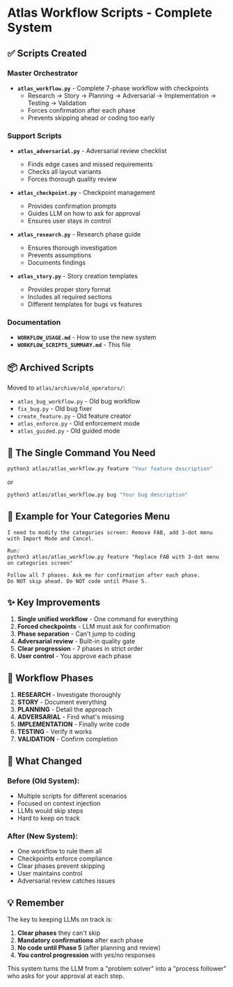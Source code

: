 # Atlas Workflow Scripts - Complete System

## ✅ Scripts Created

### Master Orchestrator
- **`atlas_workflow.py`** - Complete 7-phase workflow with checkpoints
  - Research → Story → Planning → Adversarial → Implementation → Testing → Validation
  - Forces confirmation after each phase
  - Prevents skipping ahead or coding too early

### Support Scripts
- **`atlas_adversarial.py`** - Adversarial review checklist
  - Finds edge cases and missed requirements
  - Checks all layout variants
  - Forces thorough quality review

- **`atlas_checkpoint.py`** - Checkpoint management
  - Provides confirmation prompts
  - Guides LLM on how to ask for approval
  - Ensures user stays in control

- **`atlas_research.py`** - Research phase guide
  - Ensures thorough investigation
  - Prevents assumptions
  - Documents findings

- **`atlas_story.py`** - Story creation templates
  - Provides proper story format
  - Includes all required sections
  - Different templates for bugs vs features

### Documentation
- **`WORKFLOW_USAGE.md`** - How to use the new system
- **`WORKFLOW_SCRIPTS_SUMMARY.md`** - This file

## 📦 Archived Scripts

Moved to `atlas/archive/old_operators/`:
- `atlas_bug_workflow.py` - Old bug workflow
- `fix_bug.py` - Old bug fixer
- `create_feature.py` - Old feature creator
- `atlas_enforce.py` - Old enforcement mode
- `atlas_guided.py` - Old guided mode

## 🎯 The Single Command You Need

```bash
python3 atlas/atlas_workflow.py feature "Your feature description"
```

or

```bash
python3 atlas/atlas_workflow.py bug "Your bug description"
```

## 🚀 Example for Your Categories Menu

```
I need to modify the categories screen: Remove FAB, add 3-dot menu with Import Mode and Cancel.

Run:
python3 atlas/atlas_workflow.py feature "Replace FAB with 3-dot menu on categories screen"

Follow all 7 phases. Ask me for confirmation after each phase.
Do NOT skip ahead. Do NOT code until Phase 5.
```

## ✨ Key Improvements

1. **Single unified workflow** - One command for everything
2. **Forced checkpoints** - LLM must ask for confirmation
3. **Phase separation** - Can't jump to coding
4. **Adversarial review** - Built-in quality gate
5. **Clear progression** - 7 phases in strict order
6. **User control** - You approve each phase

## 🔄 Workflow Phases

1. **RESEARCH** - Investigate thoroughly
2. **STORY** - Document everything
3. **PLANNING** - Detail the approach
4. **ADVERSARIAL** - Find what's missing
5. **IMPLEMENTATION** - Finally write code
6. **TESTING** - Verify it works
7. **VALIDATION** - Confirm completion

## 📝 What Changed

### Before (Old System):
- Multiple scripts for different scenarios
- Focused on context injection
- LLMs would skip steps
- Hard to keep on track

### After (New System):
- One workflow to rule them all
- Checkpoints enforce compliance
- Clear phases prevent skipping
- User maintains control
- Adversarial review catches issues

## 💡 Remember

The key to keeping LLMs on track is:
1. **Clear phases** they can't skip
2. **Mandatory confirmations** after each phase
3. **No code until Phase 5** (after planning and review)
4. **You control progression** with yes/no responses

This system turns the LLM from a "problem solver" into a "process follower" who asks for your approval at each step.